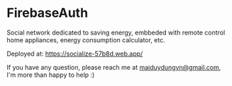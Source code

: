 # FirebaseAuth
Social network dedicated to saving energy, embbeded with remote control home appliances, energy consumption calculator, etc.

Deployed at: https://socialize-57b8d.web.app/

If you have any question, please reach me at maiduydungvn@gmail.com, I'm more than happy to help :)
